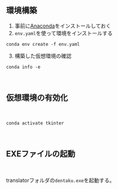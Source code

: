 ## 環境構築
1. 事前に[Anaconda](https://www.anaconda.com/products/distribution)をインストールしておく
2. `env.yaml`を使って環境をインストールする
```
conda env create -f env.yaml
```
3. 構築した仮想環境の確認
```
conda info -e
```

<br />

## 仮想環境の有効化
<br />

```
conda activate tkinter
```
<br />


## EXEファイルの起動
<br>

translatorフォルダの`dentaku.exe`を起動する。